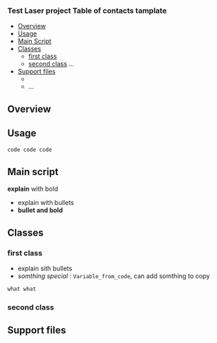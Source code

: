 ### Test Laser project Table of contacts tamplate
- [Overview](#overview)
- [Usage](#usage)
- [Main Script](#main-script)
- [Classes](#classes)
    - [first class](#first-class)
    - [second class](#second-class)
    ...
- [Support files](#support-files)
    - [](#)
    - [](#)
    ...

## Overview
## Usage
```python
code code code
```
## Main script
**explain** with bold
- explain with bullets
- **bullet and bold**
## Classes
### first class
- explain sith bullets
- *somthing special* : `Variable_from_code`, can add somthing to copy
 ```python
 what what
 ```
### second class
## Support files